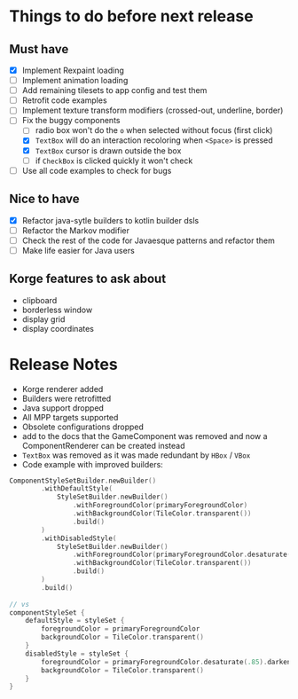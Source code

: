 # Things to do before next release

## Must have

- [x] Implement Rexpaint loading
- [ ] Implement animation loading
- [ ] Add remaining tilesets to app config and test them
- [ ] Retrofit code examples  
- [ ] Implement texture transform modifiers (crossed-out, underline, border)
- [ ] Fix the buggy components
  - [ ] radio box won't do the `o` when selected without focus (first click)
  - [x] `TextBox` will do an interaction recoloring when `<Space>` is pressed
  - [x] `TextBox` cursor is drawn outside the box
  - [ ] if `CheckBox` is clicked quickly it won't check
- [ ] Use all code examples to check for bugs

## Nice to have

- [x] Refactor java-sytle builders to kotlin builder dsls
- [ ] Refactor the Markov modifier
- [ ] Check the rest of the code for Javaesque patterns and refactor them
- [ ] Make life easier for Java users

## Korge features to ask about

- clipboard
- borderless window
- display grid
- display coordinates


# Release Notes

- Korge renderer added
- Builders were retrofitted
- Java support dropped
- All MPP targets supported
- Obsolete configurations dropped
- add to the docs that the GameComponent was removed and now a ComponentRenderer can be created instead
- `TextBox` was removed as it was made redundant by `HBox` / `VBox`
- Code example with improved builders:
```kotlin
ComponentStyleSetBuilder.newBuilder()
        .withDefaultStyle(
            StyleSetBuilder.newBuilder()
                .withForegroundColor(primaryForegroundColor)
                .withBackgroundColor(TileColor.transparent())
                .build()
        )
        .withDisabledStyle(
            StyleSetBuilder.newBuilder()
                .withForegroundColor(primaryForegroundColor.desaturate(.85).darkenByPercent(.1))
                .withBackgroundColor(TileColor.transparent())
                .build()
        )
        .build()
        
// vs
componentStyleSet {
    defaultStyle = styleSet {
        foregroundColor = primaryForegroundColor
        backgroundColor = TileColor.transparent()
    }
    disabledStyle = styleSet {
        foregroundColor = primaryForegroundColor.desaturate(.85).darkenByPercent(.1)
        backgroundColor = TileColor.transparent()
    }
}
```
